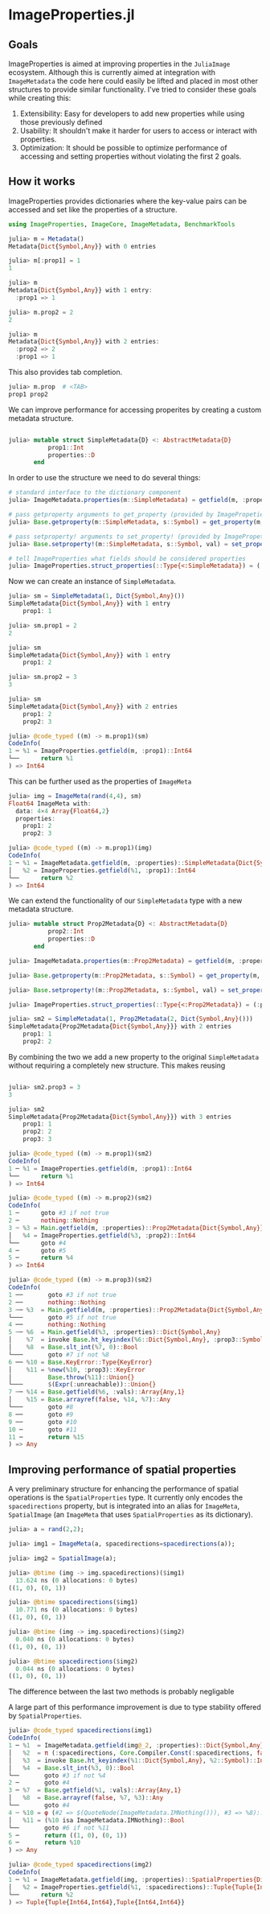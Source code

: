 # ImageProperties.jl

## Goals

ImageProperties is aimed at improving  properties in the `JuliaImage` ecosystem. Although this is currently aimed at integration with `ImageMetadata` the code here could easily be lifted and placed in most other structures to provide similar functionality. I've tried to consider these goals while creating this:

1. Extensibility: Easy for developers to add new properties while using those previously defined
2. Usability: It shouldn't make it harder for users to access or interact with properties.
3. Optimization: It should be possible to optimize performance of accessing and setting properties without violating the first 2 goals.

## How it works

ImageProperties provides dictionaries where the key-value pairs can be accessed
and set like the properties of a structure.

```julia
using ImageProperties, ImageCore, ImageMetadata, BenchmarkTools

julia> m = Metadata()
Metadata{Dict{Symbol,Any}} with 0 entries

julia> m[:prop1] = 1
1

julia> m
Metadata{Dict{Symbol,Any}} with 1 entry:
  :prop1 => 1

julia> m.prop2 = 2
2

julia> m
Metadata{Dict{Symbol,Any}} with 2 entries:
  :prop2 => 2
  :prop1 => 1
```

This also provides tab completion.
```julia
julia> m.prop  # <TAB>
prop1 prop2
```

We can improve performance for accessing properites by creating a custom metadata
structure.
```julia

julia> mutable struct SimpleMetadata{D} <: AbstractMetadata{D}
           prop1::Int
           properties::D
       end
```

In order to use the structure we need to do several things:
```julia
# standard interface to the dictionary component
julia> ImageMetadata.properties(m::SimpleMetadata) = getfield(m, :properties)

# pass getproperty arguments to get_property (provided by ImagePropeties)
julia> Base.getproperty(m::SimpleMetadata, s::Symbol) = get_property(m, s)

# pass setproperty! arguments to set_property! (provided by ImagePropeties)
julia> Base.setproperty!(m::SimpleMetadata, s::Symbol, val) = set_property!(m, s, val)

# tell ImageProperties what fields should be considered properties
julia> ImageProperties.struct_properties(::Type{<:SimpleMetadata}) = (:prop1,)
```

Now we can create an instance of `SimpleMetadata`.
```julia
julia> sm = SimpleMetadata(1, Dict{Symbol,Any}())
SimpleMetadata{Dict{Symbol,Any}} with 1 entry
    prop1: 1

julia> sm.prop1 = 2
2

julia> sm
SimpleMetadata{Dict{Symbol,Any}} with 1 entry
    prop1: 2

julia> sm.prop2 = 3
3

julia> sm
SimpleMetadata{Dict{Symbol,Any}} with 2 entries
    prop1: 2
    prop2: 3

julia> @code_typed ((m) -> m.prop1)(sm)
CodeInfo(
1 ─ %1 = ImageProperties.getfield(m, :prop1)::Int64
└──      return %1
) => Int64
```

This can be further used as the properties of `ImageMeta`
```julia
julia> img = ImageMeta(rand(4,4), sm)
Float64 ImageMeta with:
  data: 4×4 Array{Float64,2}
  properties:
    prop1: 2
    prop2: 3

julia> @code_typed ((m) -> m.prop1)(img)
CodeInfo(
1 ─ %1 = ImageMetadata.getfield(m, :properties)::SimpleMetadata{Dict{Symbol,Any}}
│   %2 = ImageProperties.getfield(%1, :prop1)::Int64
└──      return %2
) => Int64
```

We can extend the functionality of our `SimpleMetadata` type with a new metadata
structure.
```julia
julia> mutable struct Prop2Metadata{D} <: AbstractMetadata{D}
           prop2::Int
           properties::D
       end

julia> ImageMetadata.properties(m::Prop2Metadata) = getfield(m, :properties)

julia> Base.getproperty(m::Prop2Metadata, s::Symbol) = get_property(m, s)

julia> Base.setproperty!(m::Prop2Metadata, s::Symbol, val) = set_property!(m, s, val)

julia> ImageProperties.struct_properties(::Type{<:Prop2Metadata}) = (:prop2,)

julia> sm2 = SimpleMetadata(1, Prop2Metadata(2, Dict{Symbol,Any}()))
SimpleMetadata{Prop2Metadata{Dict{Symbol,Any}}} with 2 entries
    prop1: 1
    prop2: 2
```

By combining the two we add a new property to the original `SimpleMetadata`
without requiring a completely new structure. This makes reusing 
```julia

julia> sm2.prop3 = 3
3

julia> sm2
SimpleMetadata{Prop2Metadata{Dict{Symbol,Any}}} with 3 entries
    prop1: 1
    prop2: 2
    prop3: 3

julia> @code_typed ((m) -> m.prop1)(sm2)
CodeInfo(
1 ─ %1 = ImageProperties.getfield(m, :prop1)::Int64
└──      return %1
) => Int64

julia> @code_typed ((m) -> m.prop2)(sm2)
CodeInfo(
1 ─      goto #3 if not true
2 ─      nothing::Nothing
3 ┄ %3 = Main.getfield(m, :properties)::Prop2Metadata{Dict{Symbol,Any}}
│   %4 = ImageProperties.getfield(%3, :prop2)::Int64
└──      goto #4
4 ─      goto #5
5 ─      return %4
) => Int64

julia> @code_typed ((m) -> m.prop3)(sm2)
CodeInfo(
1 ──       goto #3 if not true
2 ──       nothing::Nothing
3 ┄─ %3  = Main.getfield(m, :properties)::Prop2Metadata{Dict{Symbol,Any}}
└───       goto #5 if not true
4 ──       nothing::Nothing
5 ┄─ %6  = Main.getfield(%3, :properties)::Dict{Symbol,Any}
│    %7  = invoke Base.ht_keyindex(%6::Dict{Symbol,Any}, :prop3::Symbol)::Int64
│    %8  = Base.slt_int(%7, 0)::Bool
└───       goto #7 if not %8
6 ── %10 = Base.KeyError::Type{KeyError}
│    %11 = %new(%10, :prop3)::KeyError
│          Base.throw(%11)::Union{}
└───       $(Expr(:unreachable))::Union{}
7 ┄─ %14 = Base.getfield(%6, :vals)::Array{Any,1}
│    %15 = Base.arrayref(false, %14, %7)::Any
└───       goto #8
8 ──       goto #9
9 ──       goto #10
10 ─       goto #11
11 ─       return %15
) => Any
```

## Improving performance of spatial properties

A very preliminary structure for enhancing the performance of spatial operations
is the `SpatialProperties` type. It currently only encodes the `spacedirections`
property, but is integrated into an alias for `ImageMeta`, `SpatialImage` (an `ImageMeta`
that uses `SpatialProperties` as its dictionary).
```julia
julia> a = rand(2,2);

julia> img1 = ImageMeta(a, spacedirections=spacedirections(a));

julia> img2 = SpatialImage(a);

julia> @btime (img -> img.spacedirections)($img1)
  13.624 ns (0 allocations: 0 bytes)
((1, 0), (0, 1))

julia> @btime spacedirections($img1)
  10.771 ns (0 allocations: 0 bytes)
((1, 0), (0, 1))

julia> @btime (img -> img.spacedirections)($img2)
  0.040 ns (0 allocations: 0 bytes)
((1, 0), (0, 1))

julia> @btime spacedirections($img2)
  0.044 ns (0 allocations: 0 bytes)
((1, 0), (0, 1))
```
The difference between the last two methods is probably negligable

A large part of this performance improvement is due to type stability offered by
`SpatialProperties`.
```julia
julia> @code_typed spacedirections(img1)
CodeInfo(
1 ─ %1  = ImageMetadata.getfield(img@_2, :properties)::Dict{Symbol,Any}
│   %2  = π (:spacedirections, Core.Compiler.Const(:spacedirections, false))
│   %3  = invoke Base.ht_keyindex(%1::Dict{Symbol,Any}, %2::Symbol)::Int64
│   %4  = Base.slt_int(%3, 0)::Bool
└──       goto #3 if not %4
2 ─       goto #4
3 ─ %7  = Base.getfield(%1, :vals)::Array{Any,1}
│   %8  = Base.arrayref(false, %7, %3)::Any
└──       goto #4
4 ┄ %10 = φ (#2 => $(QuoteNode(ImageMetadata.IMNothing())), #3 => %8)::Any
│   %11 = (%10 isa ImageMetadata.IMNothing)::Bool
└──       goto #6 if not %11
5 ─       return ((1, 0), (0, 1))
6 ─       return %10
) => Any

julia> @code_typed spacedirections(img2)
CodeInfo(
1 ─ %1 = ImageMetadata.getfield(img, :properties)::SpatialProperties{Dict{Symbol,Any},Tuple{Tuple{Int64,Int64},Tuple{Int64,Int64}}}
│   %2 = ImageProperties.getfield(%1, :spacedirections)::Tuple{Tuple{Int64,Int64},Tuple{Int64,Int64}}
└──      return %2
) => Tuple{Tuple{Int64,Int64},Tuple{Int64,Int64}}
```
